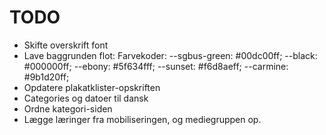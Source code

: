 # TODO

- Skifte overskrift font
- Lave baggrunden flot: 
    Farvekoder: 
        --sgbus-green: #00dc00ff;
        --black: #000000ff;
        --ebony: #5f634fff;
        --sunset: #f6d8aeff;
        --carmine: #9b1d20ff;
- Opdatere plakatklister-opskriften
- Categories og datoer til dansk
- Ordne kategori-siden
- Lægge læringer fra mobiliseringen, og mediegruppen op.
